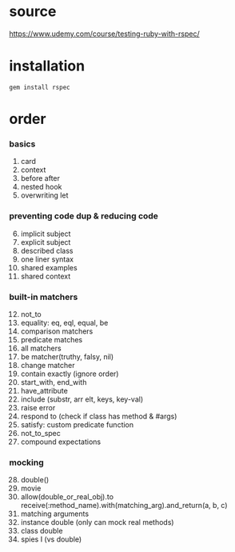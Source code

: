 # source
https://www.udemy.com/course/testing-ruby-with-rspec/
# installation
`gem install rspec`

# order
### basics
1. card
2. context
3. before after
4. nested hook
5. overwriting let
### preventing code dup & reducing code
6. implicit subject
7. explicit subject
8. described class
9. one liner syntax
10. shared examples
11. shared context
### built-in matchers
12. not_to
13. equality: eq, eql, equal, be
14. comparison matchers
15. predicate matches
16. all matchers
17. be matcher(truthy, falsy, nil)
18. change matcher
19. contain exactly (ignore order)
20. start_with, end_with
21. have_attribute
22. include (substr, arr elt, keys, key-val)
23. raise error
24. respond to (check if class has method & #args)
25. satisfy: custom predicate function
26. not_to_spec
27. compound expectations
### mocking
28. double()
29. movie 
30. allow(double_or_real_obj).to receive(:method_name).with(matching_arg).and_return(a, b, c)
31. matching arguments
32. instance double (only can mock real methods)
33. class double
34. spies I (vs double)
